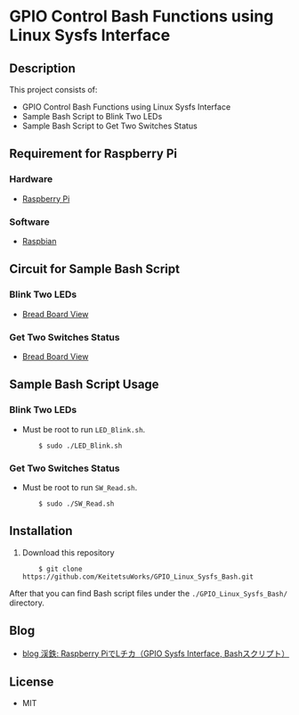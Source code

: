GPIO Control Bash Functions using Linux Sysfs Interface
========

## Description
This project consists of:
* GPIO Control Bash Functions using Linux Sysfs Interface
* Sample Bash Script to Blink Two LEDs
* Sample Bash Script to Get Two Switches Status

## Requirement for Raspberry Pi
### Hardware
* [Raspberry Pi](https://www.raspberrypi.org/products/raspberry-pi-3-model-b/)

### Software
* [Raspbian](https://www.raspberrypi.org/downloads/raspbian/)

## Circuit for Sample Bash Script
### Blink Two LEDs
* [Bread Board View](https://goo.gl/photos/MXi4feyE63LPpV7u6)

### Get Two Switches Status
* [Bread Board View](https://goo.gl/photos/YRdA3xzpbyTR4X8S8)

## Sample Bash Script Usage
### Blink Two LEDs
* Must be root to run `LED_Blink.sh`.

    ```console
        $ sudo ./LED_Blink.sh
    ```

### Get Two Switches Status
* Must be root to run `SW_Read.sh`.

    ```console
        $ sudo ./SW_Read.sh
    ```

## Installation
1. Download this repository

    ```console
        $ git clone https://github.com/KeitetsuWorks/GPIO_Linux_Sysfs_Bash.git
    ```

After that you can find Bash script files under the `./GPIO_Linux_Sysfs_Bash/` directory.

## Blog
* [blog 渓鉄: Raspberry PiでLチカ（GPIO Sysfs Interface, Bashスクリプト）](http://keitetsu.blogspot.jp/2016/10/raspberry-pilgpio-sysfs-interface-bash.html)

## License
* MIT

